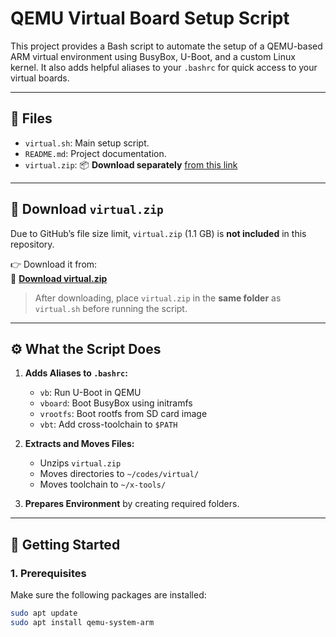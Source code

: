 # QEMU Virtual Board Setup Script

This project provides a Bash script to automate the setup of a QEMU-based ARM virtual environment using BusyBox, U-Boot, and a custom Linux kernel. It also adds helpful aliases to your `.bashrc` for quick access to your virtual boards.

---

## 📁 Files

- `virtual.sh`: Main setup script.
- `README.md`: Project documentation.
- `virtual.zip`: 📦 **Download separately** [from this link](https://drive.google.com/file/d/1xV7fOPRR83WfUI5amdFnpnZMziwQRW40/view?usp=drive_link)

---

## 🔽 Download `virtual.zip`

Due to GitHub’s file size limit, `virtual.zip` (1.1 GB) is **not included** in this repository.

👉 Download it from:  
📎 [**Download virtual.zip**](https://drive.google.com/file/d/1xV7fOPRR83WfUI5amdFnpnZMziwQRW40/view?usp=drive_link)

> After downloading, place `virtual.zip` in the **same folder** as `virtual.sh` before running the script.

---

## ⚙️ What the Script Does

1. **Adds Aliases to `.bashrc`:**
   - `vb`: Run U-Boot in QEMU
   - `vboard`: Boot BusyBox using initramfs
   - `vrootfs`: Boot rootfs from SD card image
   - `vbt`: Add cross-toolchain to `$PATH`

2. **Extracts and Moves Files:**
   - Unzips `virtual.zip`
   - Moves directories to `~/codes/virtual/`
   - Moves toolchain to `~/x-tools/`

3. **Prepares Environment** by creating required folders.

---

## 🚀 Getting Started

### 1. Prerequisites

Make sure the following packages are installed:

```bash
sudo apt update
sudo apt install qemu-system-arm 


